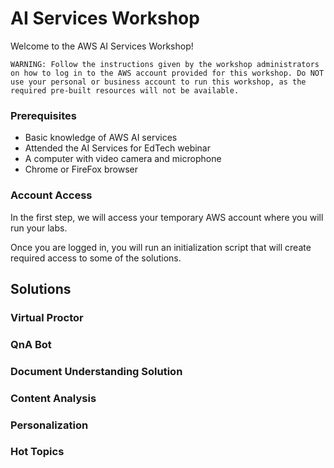 # AI Services Workshop
Welcome to the AWS AI Services Workshop!

`WARNING: Follow the instructions given by the workshop administrators on how to log in to the AWS account provided for this workshop. Do NOT use your personal or business account to run this workshop, as the required pre-built resources will not be available.`


### Prerequisites
- Basic knowledge of AWS AI services
- Attended the AI Services for EdTech webinar
- A computer with video camera and microphone
- Chrome or FireFox browser

### Account Access
In the first step, we will access your temporary AWS account where you will run your labs.

Once you are logged in, you will run an initialization script that will create required access to some of the solutions.

## Solutions

### Virtual Proctor


### QnA Bot

### Document Understanding Solution

### Content Analysis

### Personalization


### Hot Topics

